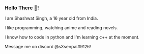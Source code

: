 ### Hello There 👋!



I am Shashwat Singh, a 16 year old from India. 

I like programming, watching anime and reading novels.

I know how to code in python and I'm learning c++ at the moment.


Message me on discord @sXsenpai#9126!

